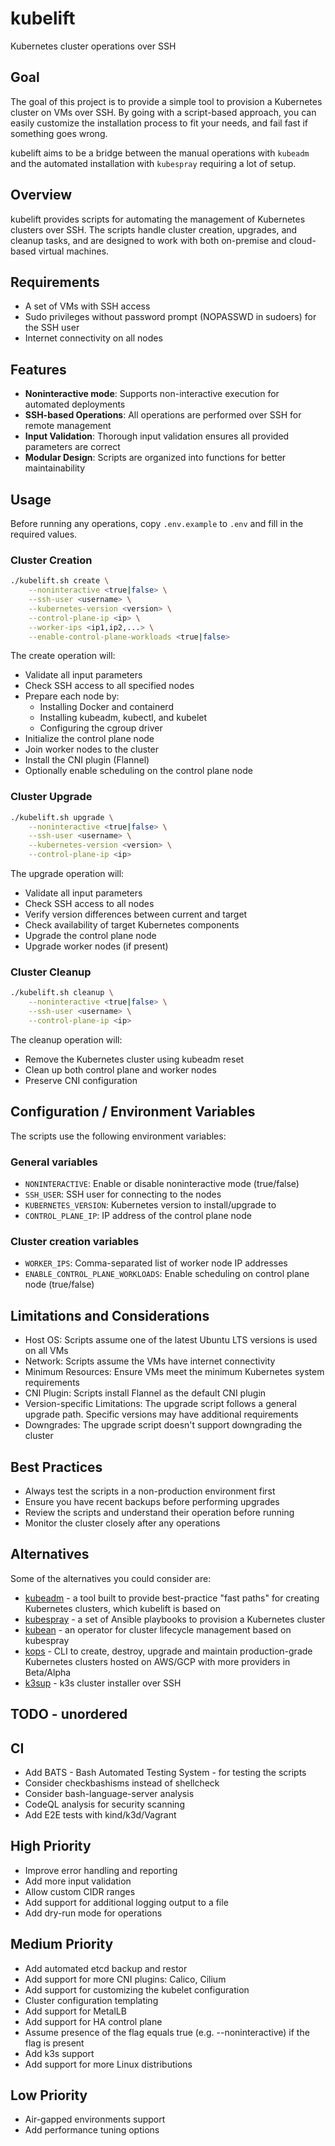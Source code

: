 # kubelift

Kubernetes cluster operations over SSH

## Goal

The goal of this project is to provide a simple tool to provision a Kubernetes cluster on VMs over SSH. By going with a script-based approach, you can easily customize the installation process to fit your needs, and fail fast if something goes wrong.

kubelift aims to be a bridge between the manual operations with `kubeadm` and the automated installation with `kubespray` requiring a lot of setup.

## Overview

kubelift provides scripts for automating the management of Kubernetes clusters over SSH. The scripts handle cluster creation, upgrades, and cleanup tasks, and are designed to work with both on-premise and cloud-based virtual machines.

## Requirements

- A set of VMs with SSH access
- Sudo privileges without password prompt (NOPASSWD in sudoers) for the SSH user
- Internet connectivity on all nodes

## Features

- **Noninteractive mode**: Supports non-interactive execution for automated deployments
- **SSH-based Operations**: All operations are performed over SSH for remote management
- **Input Validation**: Thorough input validation ensures all provided parameters are correct
- **Modular Design**: Scripts are organized into functions for better maintainability

## Usage

Before running any operations, copy `.env.example` to `.env` and fill in the required values.

### Cluster Creation

```bash
./kubelift.sh create \
    --noninteractive <true|false> \
    --ssh-user <username> \
    --kubernetes-version <version> \
    --control-plane-ip <ip> \
    --worker-ips <ip1,ip2,...> \
    --enable-control-plane-workloads <true|false>
```

The create operation will:

- Validate all input parameters
- Check SSH access to all specified nodes
- Prepare each node by:
  - Installing Docker and containerd
  - Installing kubeadm, kubectl, and kubelet
  - Configuring the cgroup driver
- Initialize the control plane node
- Join worker nodes to the cluster
- Install the CNI plugin (Flannel)
- Optionally enable scheduling on the control plane node

### Cluster Upgrade

```bash
./kubelift.sh upgrade \
    --noninteractive <true|false> \
    --ssh-user <username> \
    --kubernetes-version <version> \
    --control-plane-ip <ip>
```

The upgrade operation will:

- Validate all input parameters
- Check SSH access to all nodes
- Verify version differences between current and target
- Check availability of target Kubernetes components
- Upgrade the control plane node
- Upgrade worker nodes (if present)

### Cluster Cleanup

```bash
./kubelift.sh cleanup \
    --noninteractive <true|false> \
    --ssh-user <username> \
    --control-plane-ip <ip>
```

The cleanup operation will:

- Remove the Kubernetes cluster using kubeadm reset
- Clean up both control plane and worker nodes
- Preserve CNI configuration

## Configuration / Environment Variables

The scripts use the following environment variables:

### General variables

- `NONINTERACTIVE`: Enable or disable noninteractive mode (true/false)
- `SSH_USER`: SSH user for connecting to the nodes
- `KUBERNETES_VERSION`: Kubernetes version to install/upgrade to
- `CONTROL_PLANE_IP`: IP address of the control plane node

### Cluster creation variables

- `WORKER_IPS`: Comma-separated list of worker node IP addresses
- `ENABLE_CONTROL_PLANE_WORKLOADS`: Enable scheduling on control plane node (true/false)

## Limitations and Considerations

- Host OS: Scripts assume one of the latest Ubuntu LTS versions is used on all VMs
- Network: Scripts assume the VMs have internet connectivity
- Minimum Resources: Ensure VMs meet the minimum Kubernetes system requirements
- CNI Plugin: Scripts install Flannel as the default CNI plugin
- Version-specific Limitations: The upgrade script follows a general upgrade path. Specific versions may have additional requirements
- Downgrades: The upgrade script doesn't support downgrading the cluster

## Best Practices

- Always test the scripts in a non-production environment first
- Ensure you have recent backups before performing upgrades
- Review the scripts and understand their operation before running
- Monitor the cluster closely after any operations

## Alternatives

Some of the alternatives you could consider are:

- [kubeadm](https://kubernetes.io/docs/setup/production-environment/tools/kubeadm/create-cluster-kubeadm/) - a tool built to provide best-practice "fast paths" for creating Kubernetes clusters, which kubelift is based on
- [kubespray](https://github.com/kubernetes-sigs/kubespray) - a set of Ansible playbooks to provision a Kubernetes cluster
- [kubean](https://github.com/kubean-io/kubean) - an operator for cluster lifecycle management based on kubespray
- [kops](https://github.com/kubernetes/kops) - CLI to create, destroy, upgrade and maintain production-grade Kubernetes clusters hosted on AWS/GCP with more providers in Beta/Alpha
- [k3sup](https://github.com/alexellis/k3sup) - k3s cluster installer over SSH

## TODO - unordered

## CI

- Add BATS - Bash Automated Testing System - for testing the scripts
- Consider checkbashisms instead of shellcheck
- Consider bash-language-server analysis
- CodeQL analysis for security scanning
- Add E2E tests with kind/k3d/Vagrant

## High Priority

- Improve error handling and reporting
- Add more input validation
- Allow custom CIDR ranges
- Add support for additional logging output to a file
- Add dry-run mode for operations

## Medium Priority

- Add automated etcd backup and restor
- Add support for more CNI plugins: Calico, Cilium
- Add support for customizing the kubelet configuration
- Cluster configuration templating
- Add support for MetalLB
- Add support for HA control plane
- Assume presence of the flag equals true (e.g. --noninteractive) if the flag is present
- Add k3s support
- Add support for more Linux distributions

## Low Priority

- Air-gapped environments support
- Add performance tuning options
